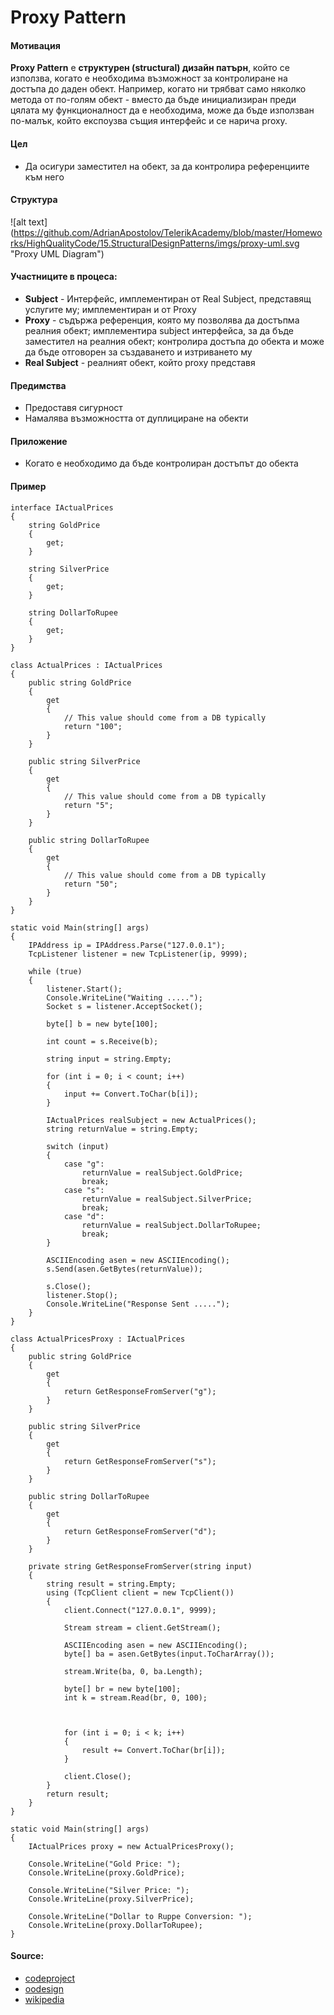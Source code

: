 # Proxy Pattern

#### Мотивация
**Proxy Pattern** е **структурен (structural) дизайн патърн**, който се използва, когато е необходима възможност за
контролиране на достъпа до даден обект. Например, когато ни трябват само няколко метода от по-голям обект - вместо
да бъде инициализиран преди цялата му функционалност да е необходима, може да бъде използван по-малък, който експоузва
същия интерфейс и се нарича proxy.

#### Цел
* Да осигури заместител на обект, за да контролира референциите към него
 
#### Структура 
 ![alt text] (https://github.com/AdrianApostolov/TelerikAcademy/blob/master/Homeworks/HighQualityCode/15.StructuralDesignPatterns/imgs/proxy-uml.svg "Proxy UML Diagram")

#### Участниците в процеса:
- **Subject** - Интерфейс, имплементиран от Real Subject, представящ услугите му; имплементиран и от Proxy
- **Proxy** - съдържа референция, която му позволява да достъпма реалния обект; имплементира subject интерфейса, за да бъде заместител на реалния обект; контролира достъпа до обекта и може да бъде
отговорен за създаването и изтриването му
- **Real Subject** - реалният обект, който proxy представя

#### Предимства
* Предоставя сигурност
* Намалява възможността от дуплициране на обекти

#### Приложение
* Когато е необходимо да бъде контролиран достъпът до обекта

#### Пример

    interface IActualPrices
    {
        string GoldPrice
        {
            get;
        }
     
        string SilverPrice
        {
            get;
        }
     
        string DollarToRupee
        {
            get;
        }
    }
    
    class ActualPrices : IActualPrices
    {
        public string GoldPrice
        {
            get
            {
                // This value should come from a DB typically
                return "100";
            }
        }
     
        public string SilverPrice
        {
            get
            {
                // This value should come from a DB typically
                return "5";
            }
        }
     
        public string DollarToRupee
        {
            get
            {
                // This value should come from a DB typically
                return "50";
            }
        }
    }
    
    static void Main(string[] args)
    {
        IPAddress ip = IPAddress.Parse("127.0.0.1");
        TcpListener listener = new TcpListener(ip, 9999);
     
        while (true)
        {
            listener.Start();
            Console.WriteLine("Waiting .....");
            Socket s = listener.AcceptSocket();
     
            byte[] b = new byte[100];
     
            int count = s.Receive(b);
     
            string input = string.Empty;
     
            for (int i = 0; i < count; i++)
            {
                input += Convert.ToChar(b[i]);
            }
     
            IActualPrices realSubject = new ActualPrices();
            string returnValue = string.Empty;
     
            switch (input)
            {
                case "g":
                    returnValue = realSubject.GoldPrice;
                    break;
                case "s":
                    returnValue = realSubject.SilverPrice;
                    break;
                case "d":
                    returnValue = realSubject.DollarToRupee;
                    break;
            }
     
            ASCIIEncoding asen = new ASCIIEncoding();
            s.Send(asen.GetBytes(returnValue));
     
            s.Close();
            listener.Stop();
            Console.WriteLine("Response Sent .....");
        }
    }
    
    class ActualPricesProxy : IActualPrices
    {
        public string GoldPrice
        {
            get
            {
                return GetResponseFromServer("g");
            }
        }
     
        public string SilverPrice
        {
            get
            {
                return GetResponseFromServer("s");
            }
        }
     
        public string DollarToRupee
        {
            get
            {
                return GetResponseFromServer("d");
            }
        }
     
        private string GetResponseFromServer(string input)
        {
            string result = string.Empty;
            using (TcpClient client = new TcpClient())
            {
                client.Connect("127.0.0.1", 9999);
     
                Stream stream = client.GetStream();
     
                ASCIIEncoding asen = new ASCIIEncoding();
                byte[] ba = asen.GetBytes(input.ToCharArray());
     
                stream.Write(ba, 0, ba.Length);
     
                byte[] br = new byte[100];
                int k = stream.Read(br, 0, 100);
     
                
     
                for (int i = 0; i < k; i++)
                {
                    result += Convert.ToChar(br[i]);
                }
     
                client.Close();
            }
            return result;
        }
    }
    
    static void Main(string[] args)
    {
        IActualPrices proxy = new ActualPricesProxy();
     
        Console.WriteLine("Gold Price: ");
        Console.WriteLine(proxy.GoldPrice);
     
        Console.WriteLine("Silver Price: ");
        Console.WriteLine(proxy.SilverPrice);
     
        Console.WriteLine("Dollar to Ruppe Conversion: ");
        Console.WriteLine(proxy.DollarToRupee);
    }    
	
#### Source:
* [codeproject](http://www.codeproject.com/Articles/492594/Understanding-and-Implementing-Proxy-Pattern-in-Cs)
* [oodesign](http://www.oodesign.com/proxy-pattern.html)
* [wikipedia](https://en.wikipedia.org/wiki/Proxy_pattern)